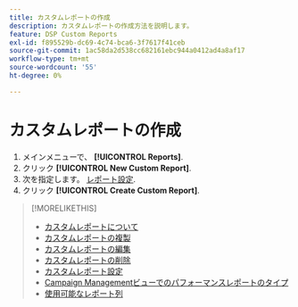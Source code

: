 ```yaml
---
title: カスタムレポートの作成
description: カスタムレポートの作成方法を説明します。
feature: DSP Custom Reports
exl-id: f895529b-dc69-4c74-bca6-3f7617f41ceb
source-git-commit: 1ac58da2d538cc682161ebc944a0412ad4a8af17
workflow-type: tm+mt
source-wordcount: '55'
ht-degree: 0%

---
```


# カスタムレポートの作成

1. メインメニューで、 **[!UICONTROL Reports]**.
1. クリック **[!UICONTROL New Custom Report]**.
1. 次を指定します。 [レポート設定](/help/dsp/reports/report-settings.md).
1. クリック **[!UICONTROL Create Custom Report]**.

>[!MORELIKETHIS]
>
>* [カスタムレポートについて](/help/dsp/reports/report-about.md)
>* [カスタムレポートの複製](/help/dsp/reports/report-copy.md)
>* [カスタムレポートの編集](/help/dsp/reports/report-edit.md)
>* [カスタムレポートの削除](/help/dsp/reports/report-delete.md)
>* [カスタムレポート設定](/help/dsp/reports/report-settings.md)
>* [Campaign Managementビューでのパフォーマンスレポートのタイプ](/help/dsp/campaign-management/reports/campaign-reports-about.md)
>* [使用可能なレポート列](/help/dsp/reports/report-columns.md)

